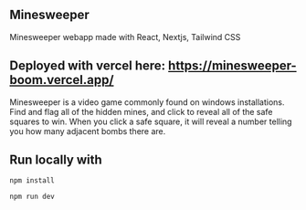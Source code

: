 ## Minesweeper ##

Minesweeper webapp made with React, Nextjs, Tailwind CSS

## Deployed with vercel here: https://minesweeper-boom.vercel.app/

Minesweeper is a video game commonly found on windows installations. Find and flag all of the hidden mines, and click to reveal all of the safe squares to win. When you click a safe square, it will reveal a number telling you how many adjacent bombs there are.

## Run locally with 
``` 
npm install

npm run dev 

```